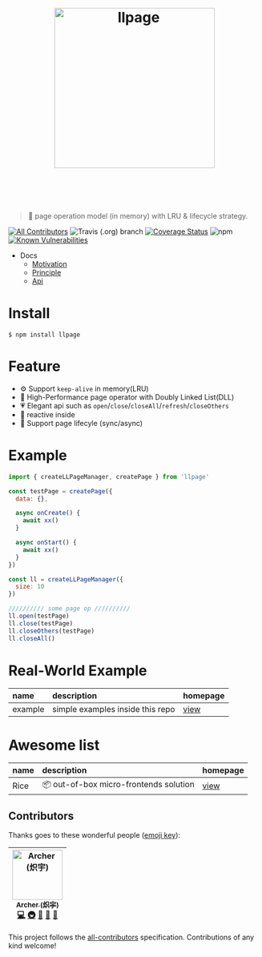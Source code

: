 <h1 align="center">
  <br>
	<img width="320" src="media/logo.png" alt="llpage">
  <br>
  <br>
  <br>
</h1>

> 🚀 page operation model (in memory) with LRU & lifecycle strategy.

[![All Contributors](https://img.shields.io/badge/all_contributors-1-orange.svg)](#contributors) ![Travis (.org) branch](https://img.shields.io/travis/qddegtya/llpage/master.svg) [![Coverage Status](https://coveralls.io/repos/github/qddegtya/llpage/badge.svg?branch=master)](https://coveralls.io/github/qddegtya/llpage?branch=master) ![npm](https://img.shields.io/npm/v/llpage.svg) [![Known Vulnerabilities](https://snyk.io/test/github/qddegtya/llpage/badge.svg)](https://snyk.io/test/github/qddegtya/llpage)

* Docs
  * [Motivation](./docs/motivation.md)
  * [Principle](./docs/principle.md)
  * [Api](./docs/api.md)

# Install

```
$ npm install llpage
```

# Feature

* ⚙️ Support `keep-alive` in memory(LRU)
* 🚀 High-Performance page operator with Doubly Linked List(DLL)
* 💗 Elegant api such as `open`/`close`/`closeAll`/`refresh`/`closeOthers`
* 👀 reactive inside
* 📱 Support page lifecyle (sync/async)

# Example

```javascript
import { createLLPageManager, createPage } from 'llpage'

const testPage = createPage({
  data: {},

  async onCreate() {
    await xx()
  }

  async onStart() {
    await xx()
  }
})

const ll = createLLPageManager({
  size: 10
})

////////// some page op //////////
ll.open(testPage)
ll.close(testPage)
ll.closeOthers(testPage)
ll.closeAll()
```

# Real-World Example

|name|description|homepage|
|:--|:--|:--|
|example|simple examples inside this repo|[view](./examples/README.md)|

# Awesome list

|name|description|homepage|
|:--|:--|:--|
|Rice|📦 out-of-box micro-frontends solution|[view](https://github.com/qddegtya/rice)|

## Contributors

Thanks goes to these wonderful people ([emoji key](https://github.com/all-contributors/all-contributors#emoji-key)):

<!-- ALL-CONTRIBUTORS-LIST:START - Do not remove or modify this section -->
<!-- prettier-ignore -->
| [<img src="https://avatars2.githubusercontent.com/u/773248?v=4" width="100px;" alt="Archer (炽宇)"/><br /><sub><b>Archer (炽宇)</b></sub>](http://xiaoa.name)<br />[💻](https://github.com/qddegtya/llpage/commits?author=qddegtya "Code") [🚇](#infra-qddegtya "Infrastructure (Hosting, Build-Tools, etc)") [🚧](#maintenance-qddegtya "Maintenance") [🎨](#design-qddegtya "Design") [📖](https://github.com/qddegtya/llpage/commits?author=qddegtya "Documentation") |
| :---: |
<!-- ALL-CONTRIBUTORS-LIST:END -->

This project follows the [all-contributors](https://github.com/all-contributors/all-contributors) specification. Contributions of any kind welcome!
